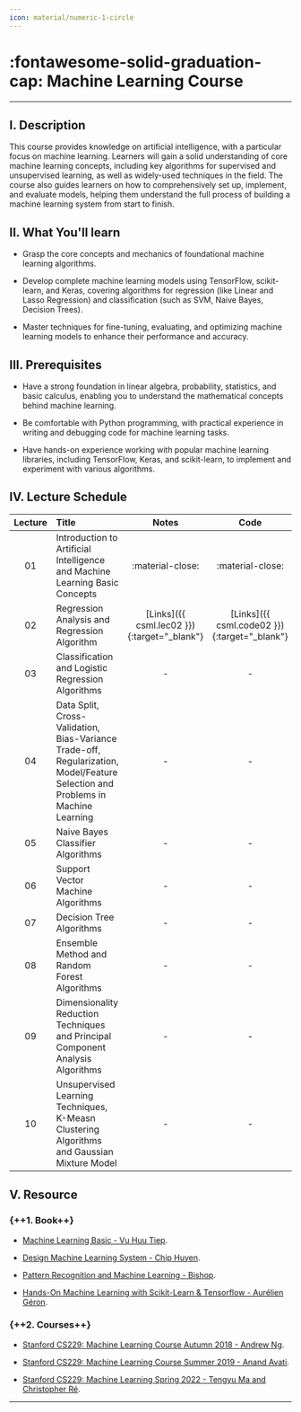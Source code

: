 ```yaml
---
icon: material/numeric-1-circle
---
```


# :fontawesome-solid-graduation-cap: Machine Learning Course
---

## I. Description
This course provides knowledge on artificial intelligence, with a particular focus on machine learning. Learners will gain a solid understanding of core machine learning concepts, including key algorithms for supervised and unsupervised learning, as well as widely-used techniques in the field. The course also guides learners on how to comprehensively set up, implement, and evaluate models, helping them understand the full process of building a machine learning system from start to finish.


## II. What You'll learn 
- Grasp the core concepts and mechanics of foundational machine learning algorithms.

- Develop complete machine learning models using TensorFlow, scikit-learn, and Keras, covering 
algorithms for regression (like Linear and Lasso Regression) and classification (such as SVM, Naive Bayes, Decision Trees).

- Master techniques for fine-tuning, evaluating, and optimizing machine learning models to enhance their performance and accuracy.

## III. Prerequisites
- Have a strong foundation in linear algebra, probability, statistics, and basic calculus, enabling you to understand the mathematical concepts behind machine learning.

- Be comfortable with Python programming, with practical experience in writing and debugging code for machine learning tasks.

- Have hands-on experience working with popular machine learning libraries, including TensorFlow, Keras, and scikit-learn, to implement and experiment with various algorithms.


## IV. Lecture Schedule

| Lecture | Title | Notes | Code |
| :-----: | :---- | :---: | :--: |
| 01 | Introduction to Artificial Intelligence and Machine Learning Basic Concepts | :material-close: | :material-close: |
| 02 | Regression Analysis and Regression Algorithm | [Links]({{ csml.lec02 }}){:target="_blank"} | [Links]({{ csml.code02 }}){:target="_blank"} |
| 03 | Classification and Logistic Regression Algorithms | - | - |
| 04 | Data Split, Cross-Validation, Bias-Variance Trade-off, Regularization, Model/Feature Selection and Problems in Machine Learning | - | - |
| 05 | Naive Bayes Classifier Algorithms | - | - |
| 06 | Support Vector Machine Algorithms | - | - |
| 07 | Decision Tree Algorithms | - | - |
| 08 | Ensemble Method and Random Forest Algorithms | - | - |
| 09 | Dimensionality Reduction Techniques and Principal Component Analysis Algorithms | - | - |
| 10 | Unsupervised Learning Techniques, K-Measn Clustering Algorithms and Gaussian Mixture Model | - | - |


## V. Resource

### {++1. Book++}
* [Machine Learning Basic - Vu Huu Tiep](https://drive.google.com/file/d/1QUGAEW4nHivTr1ucW7JklayThV2JdOYk/view?usp=sharing).

* [Design Machine Learning System - Chip Huyen](https://drive.google.com/file/d/1j0qaLTGOhLDFjOPO-xMnsSQfaHaPvH-O/view?usp=sharing).

* [Pattern Recognition and Machine Learning - Bishop](https://drive.google.com/file/d/1x_gEQ0_Y3iVS8mYFBMAMJqHBUWqTSdVB/view?usp=sharing).

* [Hands-On Machine Learning with Scikit-Learn & Tensorflow - Aurélien Géron](https://drive.google.com/file/d/10-JBTdruL5iIAWNQxPpYKjcWS6E2uszY/view?usp=sharing).


### {++2. Courses++}
* [Stanford CS229: Machine Learning Course Autumn 2018 - Andrew Ng](https://www.youtube.com/playlist?list=PLoROMvodv4rMiGQp3WXShtMGgzqpfVfbU).

* [Stanford CS229: Machine Learning Course Summer 2019 - Anand Avati](https://www.youtube.com/playlist?list=PLoROMvodv4rNH7qL6-efu_q2_bPuy0adh).

* [Stanford CS229: Machine Learning Spring 2022 - Tengyu Ma and Christopher Ré](https://www.youtube.com/playlist?list=PLoROMvodv4rNyWOpJg_Yh4NSqI4Z4vOYy).


---
